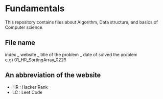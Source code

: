 # Fundamentals

This repository contains files about Algorithm, Data structure, and basics of Computer science.<br>

File name
---------------------------------------------------------------------------------------------------
index _ website _ title of the problem _ date of solved the problem<br>
e.g) 01_HR_SortingArray_0229<br>

An abbreviation of the website
----------------------------------------------------------------------------------------------------
- HR : Hacker Rank
- LC : Leet Code
